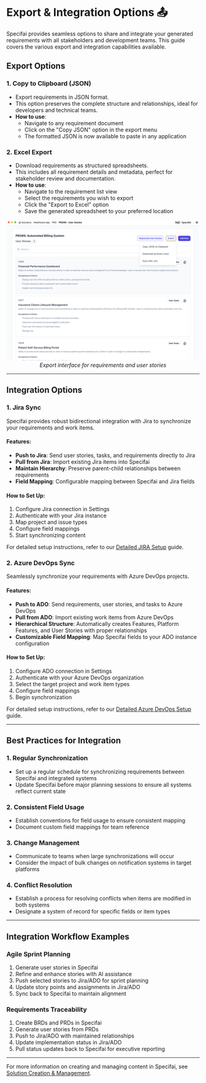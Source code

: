 # Export & Integration Options 📤

Specifai provides seamless options to share and integrate your generated requirements with all stakeholders and development teams. This guide covers the various export and integration capabilities available.

## Export Options

### 1. Copy to Clipboard (JSON)
* Export requirements in JSON format.
* This option preserves the complete structure and relationships, ideal for developers and technical teams.
* **How to use**: 
  * Navigate to any requirement document
  * Click on the "Copy JSON" option in the export menu
  * The formatted JSON is now available to paste in any application

### 2. Excel Export
* Download requirements as structured spreadsheets.
* This includes all requirement details and metadata, perfect for stakeholder review and documentation.
* **How to use**:
  * Navigate to the requirement list view
  * Select the requirements you wish to export
  * Click the "Export to Excel" option
  * Save the generated spreadsheet to your preferred location

<div align="center">

![Export Options for User Stories](../../static/img/specifai-stories-export.png)
*Export interface for requirements and user stories*

</div>

---

## Integration Options

### 1. Jira Sync
Specifai provides robust bidirectional integration with Jira to synchronize your requirements and work items.

#### Features:
* **Push to Jira**: Send user stories, tasks, and requirements directly to Jira
* **Pull from Jira**: Import existing Jira items into Specifai
* **Maintain Hierarchy**: Preserve parent-child relationships between requirements
* **Field Mapping**: Configurable mapping between Specifai and Jira fields

#### How to Set Up:
1. Configure Jira connection in Settings
2. Authenticate with your Jira instance
3. Map project and issue types
4. Configure field mappings
5. Start synchronizing content

For detailed setup instructions, refer to our [Detailed JIRA Setup](JIRA-README.md) guide.

### 2. Azure DevOps Sync
Seamlessly synchronize your requirements with Azure DevOps projects.

#### Features:
* **Push to ADO**: Send requirements, user stories, and tasks to Azure DevOps
* **Pull from ADO**: Import existing work items from Azure DevOps
* **Hierarchical Structure**: Automatically creates Features, Platform Features, and User Stories with proper relationships
* **Customizable Field Mapping**: Map Specifai fields to your ADO instance configuration

#### How to Set Up:
1. Configure ADO connection in Settings
2. Authenticate with your Azure DevOps organization
3. Select the target project and work item types
4. Configure field mappings
5. Begin synchronization

For detailed setup instructions, refer to our [Detailed Azure DevOps Setup](ADO-README.md) guide.

---

## Best Practices for Integration

### 1. Regular Synchronization
* Set up a regular schedule for synchronizing requirements between Specifai and integrated systems
* Update Specifai before major planning sessions to ensure all systems reflect current state

### 2. Consistent Field Usage
* Establish conventions for field usage to ensure consistent mapping
* Document custom field mappings for team reference

### 3. Change Management
* Communicate to teams when large synchronizations will occur
* Consider the impact of bulk changes on notification systems in target platforms

### 4. Conflict Resolution
* Establish a process for resolving conflicts when items are modified in both systems
* Designate a system of record for specific fields or item types

---

## Integration Workflow Examples

### Agile Sprint Planning
1. Generate user stories in Specifai
2. Refine and enhance stories with AI assistance
3. Push selected stories to Jira/ADO for sprint planning
4. Update story points and assignments in Jira/ADO
5. Sync back to Specifai to maintain alignment

### Requirements Traceability
1. Create BRDs and PRDs in Specifai
2. Generate user stories from PRDs
3. Push to Jira/ADO with maintained relationships
4. Update implementation status in Jira/ADO
5. Pull status updates back to Specifai for executive reporting

---

For more information on creating and managing content in Specifai, see [Solution Creation & Management](solution-creation-management.md).
